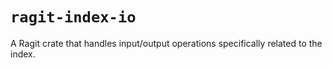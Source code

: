# `ragit-index-io`

A Ragit crate that handles input/output operations specifically related to the index.